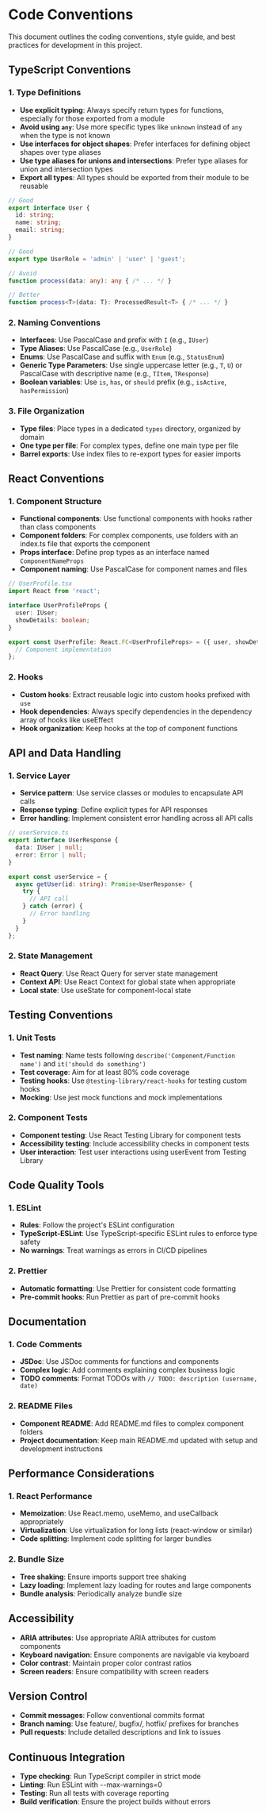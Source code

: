 
# Code Conventions

This document outlines the coding conventions, style guide, and best practices for development in this project.

## TypeScript Conventions

### 1. Type Definitions

- **Use explicit typing**: Always specify return types for functions, especially for those exported from a module
- **Avoid using `any`**: Use more specific types like `unknown` instead of `any` when the type is not known
- **Use interfaces for object shapes**: Prefer interfaces for defining object shapes over type aliases
- **Use type aliases for unions and intersections**: Prefer type aliases for union and intersection types
- **Export all types**: All types should be exported from their module to be reusable

```typescript
// Good
export interface User {
  id: string;
  name: string;
  email: string;
}

// Good
export type UserRole = 'admin' | 'user' | 'guest';

// Avoid
function process(data: any): any { /* ... */ }

// Better
function process<T>(data: T): ProcessedResult<T> { /* ... */ }
```

### 2. Naming Conventions

- **Interfaces**: Use PascalCase and prefix with `I` (e.g., `IUser`)
- **Type Aliases**: Use PascalCase (e.g., `UserRole`)
- **Enums**: Use PascalCase and suffix with `Enum` (e.g., `StatusEnum`)
- **Generic Type Parameters**: Use single uppercase letter (e.g., `T`, `U`) or PascalCase with descriptive name (e.g., `TItem`, `TResponse`)
- **Boolean variables**: Use `is`, `has`, or `should` prefix (e.g., `isActive`, `hasPermission`)

### 3. File Organization

- **Type files**: Place types in a dedicated `types` directory, organized by domain
- **One type per file**: For complex types, define one main type per file
- **Barrel exports**: Use index files to re-export types for easier imports

## React Conventions

### 1. Component Structure

- **Functional components**: Use functional components with hooks rather than class components
- **Component folders**: For complex components, use folders with an index.ts file that exports the component
- **Props interface**: Define prop types as an interface named `ComponentNameProps`
- **Component naming**: Use PascalCase for component names and files

```typescript
// UserProfile.tsx
import React from 'react';

interface UserProfileProps {
  user: IUser;
  showDetails: boolean;
}

export const UserProfile: React.FC<UserProfileProps> = ({ user, showDetails }) => {
  // Component implementation
};
```

### 2. Hooks

- **Custom hooks**: Extract reusable logic into custom hooks prefixed with `use`
- **Hook dependencies**: Always specify dependencies in the dependency array of hooks like useEffect
- **Hook organization**: Keep hooks at the top of component functions

## API and Data Handling

### 1. Service Layer

- **Service pattern**: Use service classes or modules to encapsulate API calls
- **Response typing**: Define explicit types for API responses
- **Error handling**: Implement consistent error handling across all API calls

```typescript
// userService.ts
export interface UserResponse {
  data: IUser | null;
  error: Error | null;
}

export const userService = {
  async getUser(id: string): Promise<UserResponse> {
    try {
      // API call
    } catch (error) {
      // Error handling
    }
  }
};
```

### 2. State Management

- **React Query**: Use React Query for server state management
- **Context API**: Use React Context for global state when appropriate
- **Local state**: Use useState for component-local state

## Testing Conventions

### 1. Unit Tests

- **Test naming**: Name tests following `describe('Component/Function name')` and `it('should do something')`
- **Test coverage**: Aim for at least 80% code coverage
- **Testing hooks**: Use `@testing-library/react-hooks` for testing custom hooks
- **Mocking**: Use jest mock functions and mock implementations

### 2. Component Tests

- **Component testing**: Use React Testing Library for component tests
- **Accessibility testing**: Include accessibility checks in component tests
- **User interaction**: Test user interactions using userEvent from Testing Library

## Code Quality Tools

### 1. ESLint

- **Rules**: Follow the project's ESLint configuration
- **TypeScript-ESLint**: Use TypeScript-specific ESLint rules to enforce type safety
- **No warnings**: Treat warnings as errors in CI/CD pipelines

### 2. Prettier

- **Automatic formatting**: Use Prettier for consistent code formatting
- **Pre-commit hooks**: Run Prettier as part of pre-commit hooks

## Documentation

### 1. Code Comments

- **JSDoc**: Use JSDoc comments for functions and components
- **Complex logic**: Add comments explaining complex business logic
- **TODO comments**: Format TODOs with `// TODO: description (username, date)`

### 2. README Files

- **Component README**: Add README.md files to complex component folders
- **Project documentation**: Keep main README.md updated with setup and development instructions

## Performance Considerations

### 1. React Performance

- **Memoization**: Use React.memo, useMemo, and useCallback appropriately
- **Virtualization**: Use virtualization for long lists (react-window or similar)
- **Code splitting**: Implement code splitting for larger bundles

### 2. Bundle Size

- **Tree shaking**: Ensure imports support tree shaking
- **Lazy loading**: Implement lazy loading for routes and large components
- **Bundle analysis**: Periodically analyze bundle size

## Accessibility

- **ARIA attributes**: Use appropriate ARIA attributes for custom components
- **Keyboard navigation**: Ensure components are navigable via keyboard
- **Color contrast**: Maintain proper color contrast ratios
- **Screen readers**: Ensure compatibility with screen readers

## Version Control

- **Commit messages**: Follow conventional commits format
- **Branch naming**: Use feature/, bugfix/, hotfix/ prefixes for branches
- **Pull requests**: Include detailed descriptions and link to issues

## Continuous Integration

- **Type checking**: Run TypeScript compiler in strict mode
- **Linting**: Run ESLint with --max-warnings=0
- **Testing**: Run all tests with coverage reporting
- **Build verification**: Ensure the project builds without errors
